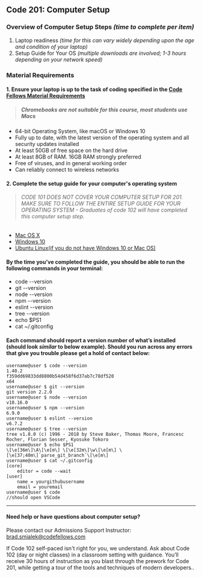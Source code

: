 Code 201: Computer Setup
-----------------------

### Overview of Computer Setup Steps *(time to complete per item)*

1. Laptop readiness *(time for this can vary widely depending upon the age and condition of your laptop)*
2. Setup Guide for Your OS *(multiple downloads are involved; 1-3 hours depending on your network speed)*

### Material Requirements

#### 1. Ensure your laptop is up to the task of coding specified in the [Code Fellows Material Requirements](https://www.codefellows.org/courses/code-201/foundations-of-software-development/#material-requirements)

> ##### *Chromebooks are not suitable for this course, most students use Macs* 

- 64-bit Operating System, like macOS or Windows 10
- Fully up to date, with the latest version of the operating system and all security updates installed
- At least 50GB of free space on the hard drive
- At least 8GB of RAM. 16GB RAM strongly preferred
- Free of viruses, and in general working order
- Can reliably connect to wireless networks

 
#### 2. Complete the setup guide for your computer's operating system

> ###### *CODE 101 DOES NOT COVER YOUR COMPUTER SETUP FOR 201. MAKE SURE TO FOLLOW THE ENTIRE SETUP GUIDE FOR YOUR OPERATING SYSTEM - Graduates of code 102 will have completed this computer setup step.* 

  - [Mac OS X](prework/mac/1_terminal.md)
  - [Windows 10](prework/windows/02_WSL_Ubuntu_setup.md)
  - [Ubuntu Linux(if you do not have Windows 10 or Mac OS)](prework/ubuntu/1_terminal.md)

#### By the time you’ve completed the guide, you should be able to run the following commands in your terminal:

- code --version
- git --version
- node --version
- npm --version
- eslint --version
- tree --version
- echo $PS1
- cat ~/.gitconfig

#### Each command should report a version number of what’s installed (should look *similar* to below example). Should you run across any errors that give you trouble please get a hold of contact below:

``` 
username@user $ code --version
1.40.2
f359dd69833dd8800b54d458f6d37ab7c78df520
x64
username@user $ git --version
git version 2.2.0
username@user $ node --version
v10.16.0
username@user $ npm --version
6.9.0
username@user $ eslint --version
v6.7.2
username@user $ tree --version
tree v1.8.0 (c) 1996 - 2018 by Steve Baker, Thomas Moore, Francesc Rocher, Florian Sesser, Kyosuke Tokoro
username@user $ echo $PS1
\[\e[36m\]\A\[\e[m\] \[\e[32m\]\w\[\e[m\] \[\e[37;40m\]`parse_git_branch`\[\e[m\]
username@user $ cat ~/.gitconfig
[core]
	editor = code --wait
[user]
	name = yourgithubusername
	email = youremail
username@user $ code
//should open VSCode
```
---

#### Need help or have questions about computer setup?

Please contact our Admissions Support Instructor: <brad.smialek@codefellows.com> 

If Code 102 self-paced isn't right for you, we understand. Ask about Code 102 (day or night classes) in a classroom setting with guidance. You’ll receive 30 hours of instruction as you blast through the prework for Code 201, while getting a tour of the tools and techniques of modern developers..



